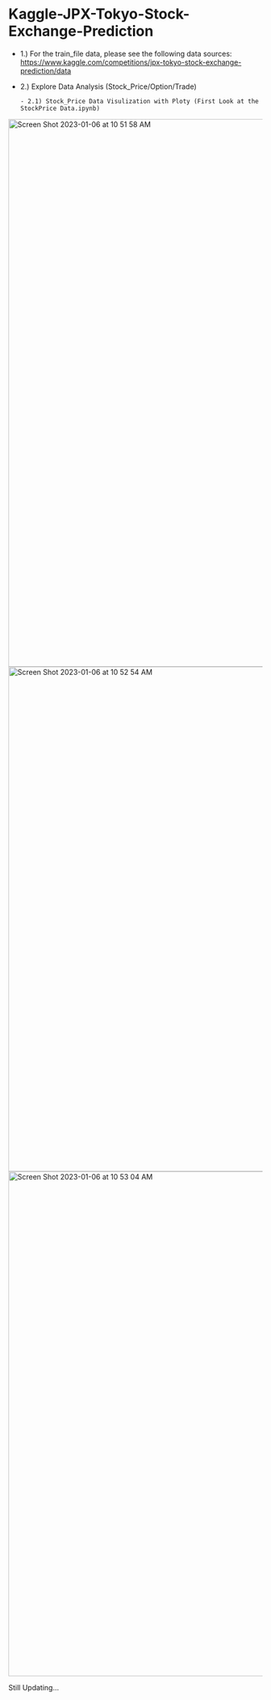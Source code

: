 # Kaggle-JPX-Tokyo-Stock-Exchange-Prediction

- 1.) For the train_file data, please see the following data sources: https://www.kaggle.com/competitions/jpx-tokyo-stock-exchange-prediction/data

- 2.) Explore Data Analysis (Stock_Price/Option/Trade)

      - 2.1) Stock_Price Data Visulization with Ploty (First Look at the StockPrice Data.ipynb)
      
<img width="1084" alt="Screen Shot 2023-01-06 at 10 51 58 AM" src="https://user-images.githubusercontent.com/80143995/210920413-e30cfe55-9ddf-4fad-9e69-726c478c13fa.png">
      
<img width="999" alt="Screen Shot 2023-01-06 at 10 52 54 AM" src="https://user-images.githubusercontent.com/80143995/210920416-f674bb55-6f30-4055-b8ed-beca411f0956.png">
  
<img width="999" alt="Screen Shot 2023-01-06 at 10 53 04 AM" src="https://user-images.githubusercontent.com/80143995/210920426-5132d399-2f71-4e64-916b-f66f27687534.png">

      
Still Updating...
